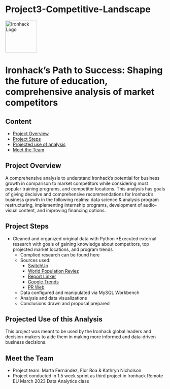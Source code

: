 # Project3-Competitive-Landscape
<img src="https://bit.ly/2VnXWr2" alt="Ironhack Logo" width="100"/>

# Ironhack’s Path to Success: Shaping the future of education, comprehensive analysis of market competitors

## Content

- [Project Overview](#project-overview)
- [Project Steps](#project-steps)
- [Projected use of analysis](#projected-use-of-analysis)
- [Meet the Team](#meet-the-team)

<a name="project-overview"></a>

## Project Overview

A comprehensive analysis to understand Ironhack’s potential for business growth in comparison to market competitors while considering most popular training programs, and competitor locations. This analysis has goals of giving decisive and comprehensive recommendations for Ironhack’s business growth in the following realms: data science & analysis program restructuring, implementing internship programs, development of audio-visual content, and improving financing options.

<a name=“project-steps”></a>

## Project Steps

* Cleaned and organized original data with Python
*Executed external research with goals of gaining knowledge about competitors, top projected market locations, and program trends
	- Complied research can be found here
	- Sources used: 
		* [SwitchUp](https://www.switchup.org/)
		* [World Population Reviez](https://worldpopulationreview.com/)
		* [Report Linker](https://www.reportlinker.com/)
		* [Google Trends](https://trends.google.com/)
		* [PR Web](https://www.prweb.com/releases/switchups_new_coding_bootcamp_rankings_offer_chance_to_boost_skills_and_career_opportunities_during_pandemic/prweb17413105.htm)
	- Data configured and manipulated via MySQL Workbench
	- Analysis and data visualizations
	- Conclusions drawn and proposal prepared

 <a name=“projected-use-of-analysis”></a>

## Projected Use of this Analysis

This project was meant to be used by the Ironhack global leaders and decision-makers to aide them in making more informed and data-driven business decisions.

 <a name=“meet-the-team”></a>

## Meet the Team
* Project team: Marta Fernández, Flor Roa & Kathryn Nicholson
* Project conducted in 1.5 week sprint as third project in Ironhack Remote EU March 2023 Data Analytics class 
